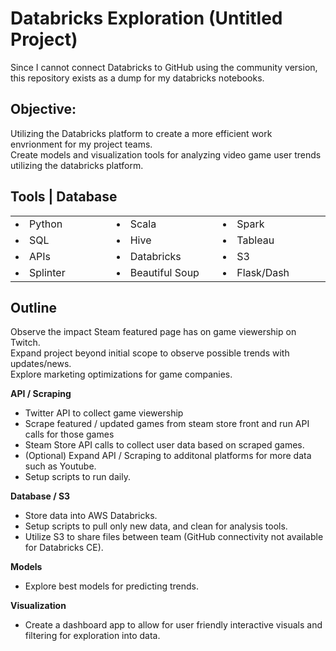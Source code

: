 # Databricks Exploration (Untitled Project)
Since I cannot connect Databricks to GitHub using the community version, this repository exists as a dump for my databricks notebooks.  

## Objective: 
Utilizing the Databricks platform to create a more efficient work envrionment for my project teams.  
Create models and visualization tools for analyzing video game user trends utilizing the databricks platform.

## Tools | Database
<table border="0" >
 <tr>
    <td width="200px"><li>Python</li></td>
    <td width="200px"><li>Scala</li></td>
    <td width="200px"><li>Spark</li></td>
 </tr>
 <tr>
    <td width="200px"><li>SQL</li></td>
    <td width="200px"><li>Hive</li></td>
    <td width="200px"><li>Tableau</li></td>
 </tr>
 <tr>
    <td width="200px"><li>APIs</li></td>
    <td width="200px"><li>Databricks</li></td>
    <td width="200px"><li>S3</li></td>
 </tr>
  <tr>
    <td width="200px"><li>Splinter</li></td>
    <td width="200px"><li>Beautiful Soup</li></td>
    <td width="200px"><li>Flask/Dash</li></td>
 </tr>
</table>

## Outline
Observe the impact Steam featured page has on game viewership on Twitch.  
Expand project beyond initial scope to observe possible trends with updates/news.  
Explore marketing optimizations for game companies.

**API / Scraping**
- Twitter API to collect game viewership
- Scrape featured / updated games from steam store front and run API calls for those games
- Steam Store API calls to collect user data based on scraped games.
- (Optional) Expand API / Scraping to additonal platforms for more data such as Youtube.
- Setup scripts to run daily.

**Database / S3**
- Store data into AWS Databricks.
- Setup scripts to pull only new data, and clean for analysis tools.
- Utilize S3 to share files between team (GitHub connectivity not available for Databricks CE).

**Models**
- Explore best models for predicting trends.

**Visualization**  
- Create a dashboard app to allow for user friendly interactive visuals and filtering for exploration into data.
